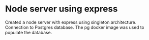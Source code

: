# Node server using express
Created a node server with express using singleton architecture.
Connection to Postgres database.
The pg docker image was used to populate the database.
